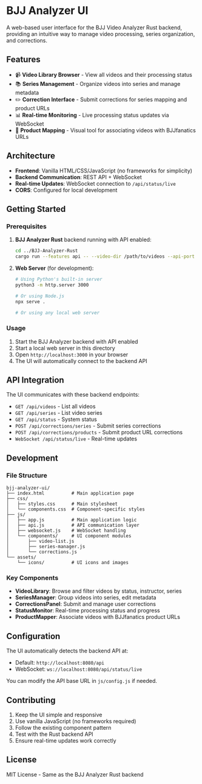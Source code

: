 # BJJ Analyzer UI

A web-based user interface for the BJJ Video Analyzer Rust backend, providing an intuitive way to manage video processing, series organization, and corrections.

## Features

- 📹 **Video Library Browser** - View all videos and their processing status
- 📚 **Series Management** - Organize videos into series and manage metadata
- ✏️ **Correction Interface** - Submit corrections for series mapping and product URLs
- 📊 **Real-time Monitoring** - Live processing status updates via WebSocket
- 🎯 **Product Mapping** - Visual tool for associating videos with BJJfanatics URLs

## Architecture

- **Frontend**: Vanilla HTML/CSS/JavaScript (no frameworks for simplicity)
- **Backend Communication**: REST API + WebSocket
- **Real-time Updates**: WebSocket connection to `/api/status/live`
- **CORS**: Configured for local development

## Getting Started

### Prerequisites

1. **BJJ Analyzer Rust** backend running with API enabled:
   ```bash
   cd ../BJJ-Analyzer-Rust
   cargo run --features api -- --video-dir /path/to/videos --api-port 8080
   ```

2. **Web Server** (for development):
   ```bash
   # Using Python's built-in server
   python3 -m http.server 3000
   
   # Or using Node.js
   npx serve .
   
   # Or using any local web server
   ```

### Usage

1. Start the BJJ Analyzer backend with API enabled
2. Start a local web server in this directory
3. Open `http://localhost:3000` in your browser
4. The UI will automatically connect to the backend API

## API Integration

The UI communicates with these backend endpoints:

- `GET /api/videos` - List all videos
- `GET /api/series` - List video series
- `GET /api/status` - System status
- `POST /api/corrections/series` - Submit series corrections
- `POST /api/corrections/products` - Submit product URL corrections
- `WebSocket /api/status/live` - Real-time updates

## Development

### File Structure

```
bjj-analyzer-ui/
├── index.html          # Main application page
├── css/
│   ├── styles.css      # Main stylesheet
│   └── components.css  # Component-specific styles
├── js/
│   ├── app.js          # Main application logic
│   ├── api.js          # API communication layer
│   ├── websocket.js    # WebSocket handling
│   └── components/     # UI component modules
│       ├── video-list.js
│       ├── series-manager.js
│       └── corrections.js
└── assets/
    └── icons/          # UI icons and images
```

### Key Components

- **VideoLibrary**: Browse and filter videos by status, instructor, series
- **SeriesManager**: Group videos into series, edit metadata
- **CorrectionsPanel**: Submit and manage user corrections
- **StatusMonitor**: Real-time processing status and progress
- **ProductMapper**: Associate videos with BJJfanatics product URLs

## Configuration

The UI automatically detects the backend API at:
- Default: `http://localhost:8080/api`
- WebSocket: `ws://localhost:8080/api/status/live`

You can modify the API base URL in `js/config.js` if needed.

## Contributing

1. Keep the UI simple and responsive
2. Use vanilla JavaScript (no frameworks required)
3. Follow the existing component pattern
4. Test with the Rust backend API
5. Ensure real-time updates work correctly

## License

MIT License - Same as the BJJ Analyzer Rust backend
